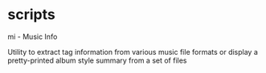 scripts
=======
mi - Music Info
 
 Utility to extract tag information from various music file formats or
 display a pretty-printed album style summary from a set of files
